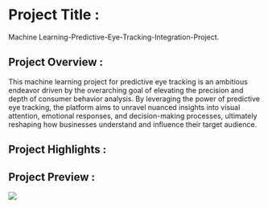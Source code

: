 # Project Title :
Machine Learning-Predictive-Eye-Tracking-Integration-Project.

## Project Overview :
This machine learning project for predictive eye tracking is an ambitious endeavor driven by the overarching goal of elevating the precision and depth of consumer behavior analysis. 
By leveraging the power of predictive eye tracking, the platform aims to unravel nuanced insights into visual attention, 
emotional responses, and decision-making processes, ultimately reshaping how businesses understand and influence their target audience.

## Project Highlights :
  
## Project Preview :
<img src="Images/Do not reject H0.png">
